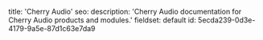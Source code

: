 title: 'Cherry Audio'
seo:
  description: 'Cherry Audio documentation for Cherry Audio products and modules.'
fieldset: default
id: 5ecda239-0d3e-4179-9a5e-87d1c63e7da9
